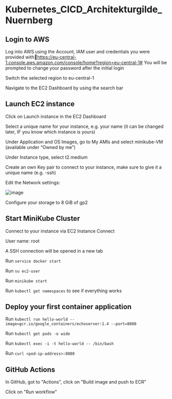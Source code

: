 # Kubernetes_CICD_Architekturgilde_Nuernberg

## Login to AWS

  Log into AWS using the Account, IAM user and credentials you were provided withhttps://eu-central-1.console.aws.amazon.com/console/home?region=eu-central-1# 
  You will be prompted to change your password after the initial login

  Switch the selected region to eu-central-1

  Navigate to the EC2 Dashboard by using the search bar


## Launch EC2 instance

  Click on Launch instance in the EC2 Dashboard
  
  Select a unique name for your instance, e.g. your name (it can be changed later, IF you know which instance is yours)
  
  Under Application and OS Images, go to My AMIs and select minikube-VM (available under “Owned by me”)
  
  Under Instance type, select t2.medium
  
  Create an own Key pair to connect to your instance, make sure to give it a unique name (e.g. <yourname>-ssh)
  
  Edit the Network settings:
  
  ![image](https://user-images.githubusercontent.com/113344386/192980055-acb8cc7c-793a-487a-980c-bee7631a0598.png)


  Configure your storage to 8 GiB of gp2

## Start MiniKube Cluster
  
  Connect to your instance via EC2 Instance Connect
  
  User name: root
  
  A SSH connection will be opened in a new tab
  
  Run `service docker start`
  
  Run `su ec2-user`
  
  Run `minikube start`
  
  Run `kubectl get namespaces` to see if everything works

## Deploy your first container application
  
  Run `kubectl run hello-world --image=gcr.io/google_containers/echoserver:1.4 --port=8080`
  
  Run `kubectl get pods -o wide`
  
  Run `kubectl exec -i -t hello-world -- /bin/bash`
  
  Run `curl <pod-ip-address>:8080`
  
## GitHub Actions
  
  In GitHub, got to "Actions", click on "Build image and push to ECR"
  
  Click on "Run workflow"
  
  
